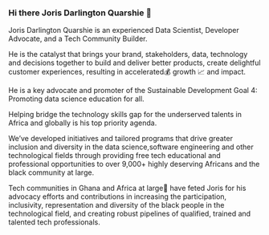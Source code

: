 ### Hi there Joris Darlington Quarshie 👋
Joris Darlington Quarshie is an experienced Data Scientist, Developer Advocate, and a Tech Community Builder.

He is the catalyst that brings your brand, stakeholders, data, technology and decisions together to build and deliver better products, create delightful customer experiences, resulting in accelerated💰 growth 📈 and impact.

He is a key advocate and promoter of the Sustainable Development Goal 4: Promoting data science education for all.

Helping bridge the technology skills gap for the underserved talents in Africa and globally is his top priority agenda.

We’ve developed initiatives and tailored programs that drive greater inclusion and diversity in the data science,software engineering and other technological fields through providing free tech educational and professional opportunities to over 9,000+ highly deserving Africans and the black community at large.

Tech communities in Ghana and Africa at large🏅 have feted Joris for his advocacy efforts and contributions in increasing the participation, inclusivity, representation and diversity of the black people in the technological field, and creating robust pipelines of qualified, trained and talented tech professionals.

